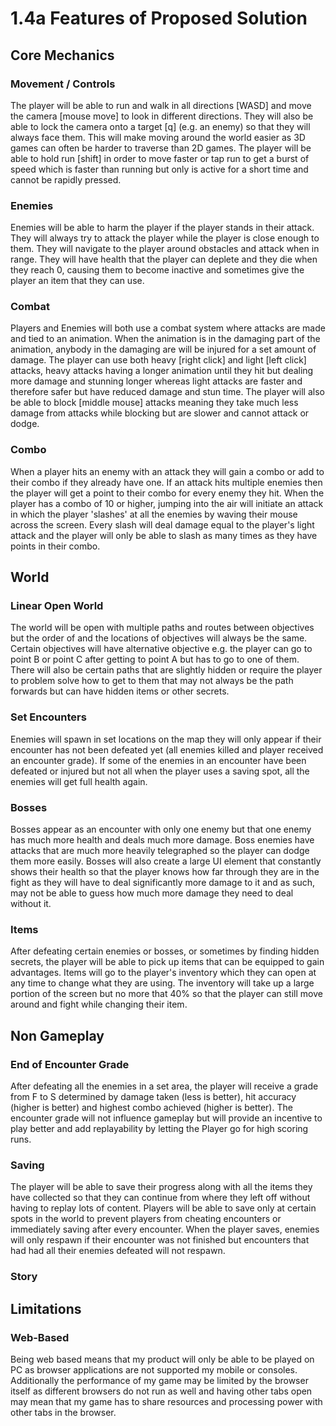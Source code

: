 # 1.4a Features of Proposed Solution

## Core Mechanics

### Movement / Controls

The player will be able to run and walk in all directions \[WASD] and move the camera \[mouse move] to look in different directions. They will also be able to lock the camera onto a target \[q] (e.g. an enemy) so that they will always face them. This will make moving around the world easier as 3D games can often be harder to traverse than 2D games. The player will be able to hold run \[shift] in order to move faster or tap run to get a burst of speed which is faster than running but only is active for a short time and cannot be rapidly pressed.

### Enemies

Enemies will be able to harm the player if the player stands in their attack. They will always try to attack the player while the player is close enough to them. They will navigate to the player around obstacles and attack when in range. They will have health that the player can deplete and they die when they reach 0, causing them to become inactive and sometimes give the player an item that they can use.&#x20;

### Combat

Players and Enemies will both use a combat system where attacks are made and tied to an animation. When the animation is in the damaging part of the animation, anybody in the damaging are will be injured for a set amount of damage. The player can use both heavy \[right click] and light \[left click] attacks, heavy attacks having a longer animation until they hit but dealing more damage and stunning longer whereas light attacks are faster and therefore safer but have reduced damage and stun time. The player will also be able to block \[middle mouse] attacks meaning they take much less damage from attacks while blocking but are slower and cannot attack or dodge.

### Combo

When a player hits an enemy with an attack they will gain a combo or add to their combo if they already have one. If an attack hits multiple enemies then the player will get a point to their combo for every enemy they hit. When the player has a combo of 10 or higher, jumping into the air will initiate an attack in which the player 'slashes' at all the enemies by waving their mouse across the screen. Every slash will deal damage equal to the player's light attack and the player will only be able to slash as many times as they have points in their combo.&#x20;

## World

### Linear Open World

The world will be open with multiple paths and routes between objectives but the order of and the locations of objectives will always be the same. Certain objectives will have alternative objective e.g. the player can go to point B or point C after getting to point A but has to go to one of them. There will also be certain paths that are slightly hidden or require the player to problem solve how to get to them that may not always be the path forwards but can have hidden items or other secrets.

### Set Encounters

Enemies will spawn in set locations on the map they will only appear if their encounter has not been defeated yet (all enemies killed and player received an encounter grade). If some of the enemies in an encounter have been defeated or injured but not all when the player uses a saving spot, all the enemies will get full health again.&#x20;

### Bosses

Bosses appear as an encounter with only one enemy but that one enemy has much more health and deals much more damage. Boss enemies have attacks that are much more heavily telegraphed so the player can dodge them more easily. Bosses will also create a large UI element that constantly shows their health so that the player knows how far through they are in the fight as they will have to deal significantly more damage to it and as such, may not be able to guess how much more damage they need to deal without it.

### Items

After defeating certain enemies or bosses, or sometimes by finding hidden secrets, the player will be able to pick up items that can be equipped to gain advantages. Items will go to the player's inventory which they can open at any time to change what they are using. The inventory will take up a large portion of the screen but no more that 40% so that the player can still move around and fight while changing their item.

## Non Gameplay

### End of Encounter Grade

After defeating all the enemies in a set area, the player will receive a grade from F to S determined by damage taken (less is better), hit accuracy (higher is better) and highest combo achieved (higher is better). The encounter grade will not influence gameplay but will provide an incentive to play better and add replayability by letting the Player go for high scoring runs.

### Saving

The player will be able to save their progress along with all the items they have collected  so that they can continue from where they left off without having to replay lots of content. Players will be able to save only at certain spots in the world to prevent players from cheating encounters or immediately saving after every encounter. When the player saves, enemies will only respawn if their encounter was not finished but encounters that had had all their enemies defeated will not respawn.

### Story



## Limitations

### Web-Based

Being web based means that my product will only be able to be played on PC as browser applications are not supported my mobile or consoles. Additionally the performance of my game may be limited by the browser itself as different browsers do not run as well and having other tabs open may mean that my game has to share resources and processing power with other tabs in the browser.
